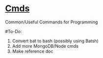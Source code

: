# [Cmds](https://github.com/Sondro/Cmds) 
Common/Useful Commands for Programming

#To-Do:
1. Convert bat to bash (possibly using Batsh)
2. Add more MongoDB/Node cmds
3. Make reference doc
